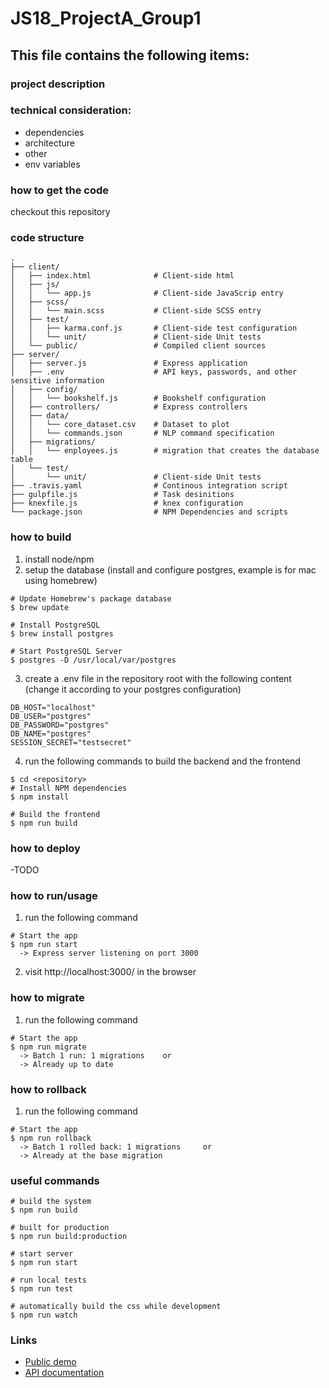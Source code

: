 # JS18_ProjectA_Group1

## This file contains the following items:
### project description
### technical consideration:
* dependencies
* architecture
* other
* env variables
### how to get the code
checkout this repository
### code structure
```
.
├── client/
│   ├── index.html              # Client-side html              
│   ├── js/
│   │   └── app.js              # Client-side JavaScrip entry
│   ├── scss/
│   │   └── main.scss           # Client-side SCSS entry               
│   ├── test/                  
│   │   ├── karma.conf.js       # Client-side test configuration
│   │   └── unit/               # Client-side Unit tests  
│   └── public/                 # Compiled client sources
├── server/
│   ├── server.js               # Express application
│   ├── .env                    # API keys, passwords, and other sensitive information
│   ├── config/
│   │   └── bookshelf.js        # Bookshelf configuration
│   ├── controllers/            # Express controllers
│   ├── data/
│   │   └── core_dataset.csv    # Dataset to plot
│   │   └── commands.json       # NLP command specification
│   ├── migrations/
│   │   └── enployees.js        # migration that creates the database table
│   └── test/
│       └── unit/               # Client-side Unit tests     
├── .travis.yaml                # Continous integration script
├── gulpfile.js                 # Task desinitions
├── knexfile.js                 # knex configuration
└── package.json                # NPM Dependencies and scripts
```
### how to build
 1) install node/npm
 2) setup the database (install and configure postgres, example is for mac using homebrew)
```
# Update Homebrew's package database
$ brew update

# Install PostgreSQL
$ brew install postgres

# Start PostgreSQL Server
$ postgres -D /usr/local/var/postgres
```
 3) create a .env file in the repository root with the following content (change it according to your postgres configuration)
```
DB_HOST="localhost"
DB_USER="postgres"
DB_PASSWORD="postgres"
DB_NAME="postgres"
SESSION_SECRET="testsecret"
```
 4) run the following commands to build the backend and the frontend
```
$ cd <repository>
# Install NPM dependencies
$ npm install

# Build the frontend
$ npm run build
```
### how to deploy 
-TODO
### how to run/usage
1) run the following command
```
# Start the app
$ npm run start
  -> Express server listening on port 3000
```
2) visit http://localhost:3000/ in the browser

### how to migrate
1) run the following command
```
# Start the app
$ npm run migrate
  -> Batch 1 run: 1 migrations    or
  -> Already up to date
```

### how to rollback
1) run the following command
```
# Start the app
$ npm run rollback
  -> Batch 1 rolled back: 1 migrations     or
  -> Already at the base migration
```

### useful commands
```
# build the system
$ npm run build

# built for production
$ npm run build:production

# start server
$ npm run start

# run local tests
$ npm run test

# automatically build the css while development
$ npm run watch
```
### Links
- [Public demo](https://js2018-group1.azurewebsites.net)
- [API documentation](https://js2018-group1.azurewebsites.net/API/documentation)

